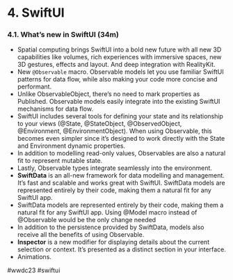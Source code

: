 # 4. SwiftUI

### 4.1. What’s new in SwiftUI (34m)
- Spatial computing brings SwiftUI into a bold new future with all new 3D capabilities like volumes, rich experiences with immersive spaces, new 3D gestures, effects and layout. And deep integration with RealityKit.
- New `@Observable` macro. Observable models let you use familiar SwiftUI patterns for data flow, while also making your code more concise and performant. 
- Unlike ObservableObject, there’s no need to mark properties as Published. Observable models easily integrate into the existing SwiftUI mechanisms for data flow.
- SwiftUI includes several tools for defining your state and its relationship to your views (@State, @StateObject, @ObservedObject, @Environment, @EnvironmentObject). When using Observable, this becomes even simpler since it’s designed to work directly with the State and Environment dynamic properties.
- In addition to modelling read-only values, Observables are also a natural fit to represent mutable state.
- Lastly, Observable types integrate seamlessly into the environment.
- **SwiftData** is an all-new framework for data modelling and management. It’s fast and scalable and works great with SwiftUI. SwiftData models are represented entirely by their code, making them a natural fit for any SwiftUI app.
- SwiftData models are represented entirely by their code, making them a natural fit for any SwiftUI app. Using @Model macro instead of @Observable would be the only change needed
- In addition to the persistence provided by SwiftData, models also receive all the benefits of using Observable.
- **Inspector** is a new modifier for displaying details about the current selection or context. It’s presented as a distinct section in your interface.
- Animations.

#wwdc23 #swiftui
